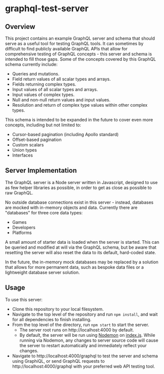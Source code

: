 # graphql-test-server

## Overview

This project contains an example GraphQL server and schema that should serve as a useful tool for testing GraphQL tools. It can sometimes by difficult to find publicly available GraphQL APIs that allow for comprehensive testing of GraphQL concepts - this server and schema is intended to fill those gaps. Some of the concepts covered by this GraphQL schema currently include:

- Queries and mutations.
- Field return values of all scalar types and arrays.
- Fields returning complex types.
- Input values of all scalar types and arrays.
- Input values of complex types.
- Null and non-null return values and input values.
- Resolution and return of complex type values within other complex types.

This schema is intended to be expanded in the future to cover even more concepts, including but not limited to:

- Cursor-based pagination (including Apollo standard)
- Offset-based pagination
- Custom scalars
- Union types
- Interfaces

## Server Implementation

The GraphQL server is a Node server written in Javascript, designed to use as few helper libraries as possible, in order to get as close as possible to raw GraphQL.

No outside database connections exist in this server - instead, databases are mocked with in-memory objects and data. Currently there are "databases" for three core data types:
- Games
- Developers
- Platforms

 A small amount of starter data is loaded when the server is started. This can be queried and modified at will via the GraphQL schema, but be aware that resetting the server will also reset the data to its default, hard-coded state.

 In the future, the in-memory mock databases may be replaced by a solution that allows for more permanent data, such as bespoke data files or a lightweight database server solution.

## Usage

To use this server:

- Clone this repository to your local filesystem.
- Navigate to the top level of the repository and run `npm install`, and wait for all dependencies to finish installing.
- From the top level of the directory, run `npm start` to start the server.
  - The server root runs on http://localhost:4000 by default.
  - By default, the server will be run using [Nodemon](https://nodemon.io/) on [index.js](./index.js). While running via Nodemon, any changes to server source code will cause the server to restart automatically and immediately reflect your changes.
- Navigate to http://localhost:4000/graphql to test the server and schema using GraphiQL, or send GraphQL requests to http://localhost:4000/graphql with your preferred web API testing tool.